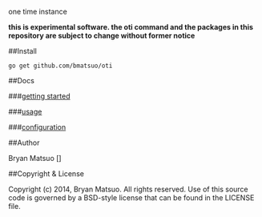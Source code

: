 [godoc.org]: http://godoc.org/github.com/bmatsuo/oti "godoc.org"

one time instance

**this is experimental software. the oti command and the packages in this
repository are subject to change without former notice**

##Install

    go get github.com/bmatsuo/oti

##Docs

###[getting started](http://github.com/bmatsuo/oti/tree/master/docs/getting_started.md#readme)

###[usage](http://godoc.org/github.com/bmatsuo/oti)

###[configuration](http://godoc.org/github.com/bmatsuo/oti/oticonfig)

##Author

Bryan Matsuo []

##Copyright & License

Copyright (c) 2014, Bryan Matsuo.
All rights reserved.
Use of this source code is governed by a BSD-style license that can be
found in the LICENSE file.
